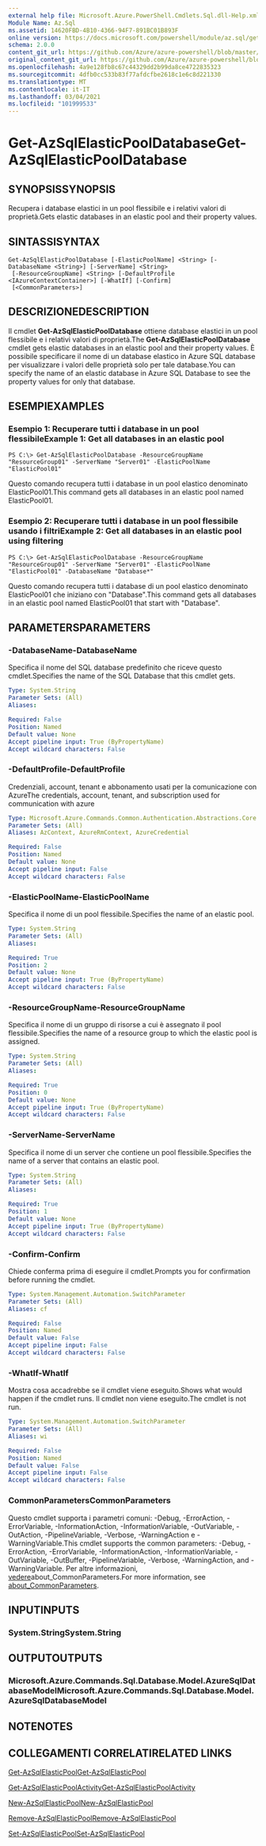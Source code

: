 ```yaml
---
external help file: Microsoft.Azure.PowerShell.Cmdlets.Sql.dll-Help.xml
Module Name: Az.Sql
ms.assetid: 14620FBD-4B10-4366-94F7-891BC01B893F
online version: https://docs.microsoft.com/powershell/module/az.sql/get-azsqlelasticpooldatabase
schema: 2.0.0
content_git_url: https://github.com/Azure/azure-powershell/blob/master/src/Sql/Sql/help/Get-AzSqlElasticPoolDatabase.md
original_content_git_url: https://github.com/Azure/azure-powershell/blob/master/src/Sql/Sql/help/Get-AzSqlElasticPoolDatabase.md
ms.openlocfilehash: 4a9e128fb8c67c44329dd2b99da8ce4722835323
ms.sourcegitcommit: 4dfb0cc533b83f77afdcfbe2618c1e6c8d221330
ms.translationtype: MT
ms.contentlocale: it-IT
ms.lasthandoff: 03/04/2021
ms.locfileid: "101999533"
---
```

# <span data-ttu-id="fba6c-101">Get-AzSqlElasticPoolDatabase</span><span class="sxs-lookup"><span data-stu-id="fba6c-101">Get-AzSqlElasticPoolDatabase</span></span>

## <span data-ttu-id="fba6c-102">SYNOPSIS</span><span class="sxs-lookup"><span data-stu-id="fba6c-102">SYNOPSIS</span></span>
<span data-ttu-id="fba6c-103">Recupera i database elastici in un pool flessibile e i relativi valori di proprietà.</span><span class="sxs-lookup"><span data-stu-id="fba6c-103">Gets elastic databases in an elastic pool and their property values.</span></span>

## <span data-ttu-id="fba6c-104">SINTASSI</span><span class="sxs-lookup"><span data-stu-id="fba6c-104">SYNTAX</span></span>

```
Get-AzSqlElasticPoolDatabase [-ElasticPoolName] <String> [-DatabaseName <String>] [-ServerName] <String>
 [-ResourceGroupName] <String> [-DefaultProfile <IAzureContextContainer>] [-WhatIf] [-Confirm]
 [<CommonParameters>]
```

## <span data-ttu-id="fba6c-105">DESCRIZIONE</span><span class="sxs-lookup"><span data-stu-id="fba6c-105">DESCRIPTION</span></span>
<span data-ttu-id="fba6c-106">Il cmdlet **Get-AzSqlElasticPoolDatabase** ottiene database elastici in un pool flessibile e i relativi valori di proprietà.</span><span class="sxs-lookup"><span data-stu-id="fba6c-106">The **Get-AzSqlElasticPoolDatabase** cmdlet gets elastic databases in an elastic pool and their property values.</span></span>
<span data-ttu-id="fba6c-107">È possibile specificare il nome di un database elastico in Azure SQL database per visualizzare i valori delle proprietà solo per tale database.</span><span class="sxs-lookup"><span data-stu-id="fba6c-107">You can specify the name of an elastic database in Azure SQL Database to see the property values for only that database.</span></span>

## <span data-ttu-id="fba6c-108">ESEMPI</span><span class="sxs-lookup"><span data-stu-id="fba6c-108">EXAMPLES</span></span>

### <span data-ttu-id="fba6c-109">Esempio 1: Recuperare tutti i database in un pool flessibile</span><span class="sxs-lookup"><span data-stu-id="fba6c-109">Example 1: Get all databases in an elastic pool</span></span>
```
PS C:\> Get-AzSqlElasticPoolDatabase -ResourceGroupName "ResourceGroup01" -ServerName "Server01" -ElasticPoolName "ElasticPool01"
```

<span data-ttu-id="fba6c-110">Questo comando recupera tutti i database in un pool elastico denominato ElasticPool01.</span><span class="sxs-lookup"><span data-stu-id="fba6c-110">This command gets all databases in an elastic pool named ElasticPool01.</span></span>

### <span data-ttu-id="fba6c-111">Esempio 2: Recuperare tutti i database in un pool flessibile usando i filtri</span><span class="sxs-lookup"><span data-stu-id="fba6c-111">Example 2: Get all databases in an elastic pool using filtering</span></span>
```
PS C:\> Get-AzSqlElasticPoolDatabase -ResourceGroupName "ResourceGroup01" -ServerName "Server01" -ElasticPoolName "ElasticPool01" -DatabaseName "Database*"
```

<span data-ttu-id="fba6c-112">Questo comando recupera tutti i database di un pool elastico denominato ElasticPool01 che iniziano con "Database".</span><span class="sxs-lookup"><span data-stu-id="fba6c-112">This command gets all databases in an elastic pool named ElasticPool01 that start with "Database".</span></span>

## <span data-ttu-id="fba6c-113">PARAMETERS</span><span class="sxs-lookup"><span data-stu-id="fba6c-113">PARAMETERS</span></span>

### <span data-ttu-id="fba6c-114">-DatabaseName</span><span class="sxs-lookup"><span data-stu-id="fba6c-114">-DatabaseName</span></span>
<span data-ttu-id="fba6c-115">Specifica il nome del SQL database predefinito che riceve questo cmdlet.</span><span class="sxs-lookup"><span data-stu-id="fba6c-115">Specifies the name of the SQL Database that this cmdlet gets.</span></span>

```yaml
Type: System.String
Parameter Sets: (All)
Aliases:

Required: False
Position: Named
Default value: None
Accept pipeline input: True (ByPropertyName)
Accept wildcard characters: False
```

### <span data-ttu-id="fba6c-116">-DefaultProfile</span><span class="sxs-lookup"><span data-stu-id="fba6c-116">-DefaultProfile</span></span>
<span data-ttu-id="fba6c-117">Credenziali, account, tenant e abbonamento usati per la comunicazione con Azure</span><span class="sxs-lookup"><span data-stu-id="fba6c-117">The credentials, account, tenant, and subscription used for communication with azure</span></span>

```yaml
Type: Microsoft.Azure.Commands.Common.Authentication.Abstractions.Core.IAzureContextContainer
Parameter Sets: (All)
Aliases: AzContext, AzureRmContext, AzureCredential

Required: False
Position: Named
Default value: None
Accept pipeline input: False
Accept wildcard characters: False
```

### <span data-ttu-id="fba6c-118">-ElasticPoolName</span><span class="sxs-lookup"><span data-stu-id="fba6c-118">-ElasticPoolName</span></span>
<span data-ttu-id="fba6c-119">Specifica il nome di un pool flessibile.</span><span class="sxs-lookup"><span data-stu-id="fba6c-119">Specifies the name of an elastic pool.</span></span>

```yaml
Type: System.String
Parameter Sets: (All)
Aliases:

Required: True
Position: 2
Default value: None
Accept pipeline input: True (ByPropertyName)
Accept wildcard characters: False
```

### <span data-ttu-id="fba6c-120">-ResourceGroupName</span><span class="sxs-lookup"><span data-stu-id="fba6c-120">-ResourceGroupName</span></span>
<span data-ttu-id="fba6c-121">Specifica il nome di un gruppo di risorse a cui è assegnato il pool flessibile.</span><span class="sxs-lookup"><span data-stu-id="fba6c-121">Specifies the name of a resource group to which the elastic pool is assigned.</span></span>

```yaml
Type: System.String
Parameter Sets: (All)
Aliases:

Required: True
Position: 0
Default value: None
Accept pipeline input: True (ByPropertyName)
Accept wildcard characters: False
```

### <span data-ttu-id="fba6c-122">-ServerName</span><span class="sxs-lookup"><span data-stu-id="fba6c-122">-ServerName</span></span>
<span data-ttu-id="fba6c-123">Specifica il nome di un server che contiene un pool flessibile.</span><span class="sxs-lookup"><span data-stu-id="fba6c-123">Specifies the name of a server that contains an elastic pool.</span></span>

```yaml
Type: System.String
Parameter Sets: (All)
Aliases:

Required: True
Position: 1
Default value: None
Accept pipeline input: True (ByPropertyName)
Accept wildcard characters: False
```

### <span data-ttu-id="fba6c-124">-Confirm</span><span class="sxs-lookup"><span data-stu-id="fba6c-124">-Confirm</span></span>
<span data-ttu-id="fba6c-125">Chiede conferma prima di eseguire il cmdlet.</span><span class="sxs-lookup"><span data-stu-id="fba6c-125">Prompts you for confirmation before running the cmdlet.</span></span>

```yaml
Type: System.Management.Automation.SwitchParameter
Parameter Sets: (All)
Aliases: cf

Required: False
Position: Named
Default value: False
Accept pipeline input: False
Accept wildcard characters: False
```

### <span data-ttu-id="fba6c-126">-WhatIf</span><span class="sxs-lookup"><span data-stu-id="fba6c-126">-WhatIf</span></span>
<span data-ttu-id="fba6c-127">Mostra cosa accadrebbe se il cmdlet viene eseguito.</span><span class="sxs-lookup"><span data-stu-id="fba6c-127">Shows what would happen if the cmdlet runs.</span></span>
<span data-ttu-id="fba6c-128">Il cmdlet non viene eseguito.</span><span class="sxs-lookup"><span data-stu-id="fba6c-128">The cmdlet is not run.</span></span>

```yaml
Type: System.Management.Automation.SwitchParameter
Parameter Sets: (All)
Aliases: wi

Required: False
Position: Named
Default value: False
Accept pipeline input: False
Accept wildcard characters: False
```

### <span data-ttu-id="fba6c-129">CommonParameters</span><span class="sxs-lookup"><span data-stu-id="fba6c-129">CommonParameters</span></span>
<span data-ttu-id="fba6c-130">Questo cmdlet supporta i parametri comuni: -Debug, -ErrorAction, -ErrorVariable, -InformationAction, -InformationVariable, -OutVariable, -OutAction, -PipelineVariable, -Verbose, -WarningAction e -WarningVariable.</span><span class="sxs-lookup"><span data-stu-id="fba6c-130">This cmdlet supports the common parameters: -Debug, -ErrorAction, -ErrorVariable, -InformationAction, -InformationVariable, -OutVariable, -OutBuffer, -PipelineVariable, -Verbose, -WarningAction, and -WarningVariable.</span></span> <span data-ttu-id="fba6c-131">Per altre informazioni, [vedere](http://go.microsoft.com/fwlink/?LinkID=113216)about_CommonParameters.</span><span class="sxs-lookup"><span data-stu-id="fba6c-131">For more information, see [about_CommonParameters](http://go.microsoft.com/fwlink/?LinkID=113216).</span></span>

## <span data-ttu-id="fba6c-132">INPUT</span><span class="sxs-lookup"><span data-stu-id="fba6c-132">INPUTS</span></span>

### <span data-ttu-id="fba6c-133">System.String</span><span class="sxs-lookup"><span data-stu-id="fba6c-133">System.String</span></span>

## <span data-ttu-id="fba6c-134">OUTPUT</span><span class="sxs-lookup"><span data-stu-id="fba6c-134">OUTPUTS</span></span>

### <span data-ttu-id="fba6c-135">Microsoft.Azure.Commands.Sql.Database.Model.AzureSqlDatabaseModel</span><span class="sxs-lookup"><span data-stu-id="fba6c-135">Microsoft.Azure.Commands.Sql.Database.Model.AzureSqlDatabaseModel</span></span>

## <span data-ttu-id="fba6c-136">NOTE</span><span class="sxs-lookup"><span data-stu-id="fba6c-136">NOTES</span></span>

## <span data-ttu-id="fba6c-137">COLLEGAMENTI CORRELATI</span><span class="sxs-lookup"><span data-stu-id="fba6c-137">RELATED LINKS</span></span>

[<span data-ttu-id="fba6c-138">Get-AzSqlElasticPool</span><span class="sxs-lookup"><span data-stu-id="fba6c-138">Get-AzSqlElasticPool</span></span>](./Get-AzSqlElasticPool.md)

[<span data-ttu-id="fba6c-139">Get-AzSqlElasticPoolActivity</span><span class="sxs-lookup"><span data-stu-id="fba6c-139">Get-AzSqlElasticPoolActivity</span></span>](./Get-AzSqlElasticPoolActivity.md)

[<span data-ttu-id="fba6c-140">New-AzSqlElasticPool</span><span class="sxs-lookup"><span data-stu-id="fba6c-140">New-AzSqlElasticPool</span></span>](./New-AzSqlElasticPool.md)

[<span data-ttu-id="fba6c-141">Remove-AzSqlElasticPool</span><span class="sxs-lookup"><span data-stu-id="fba6c-141">Remove-AzSqlElasticPool</span></span>](./Remove-AzSqlElasticPool.md)

[<span data-ttu-id="fba6c-142">Set-AzSqlElasticPool</span><span class="sxs-lookup"><span data-stu-id="fba6c-142">Set-AzSqlElasticPool</span></span>](./Set-AzSqlElasticPool.md)

